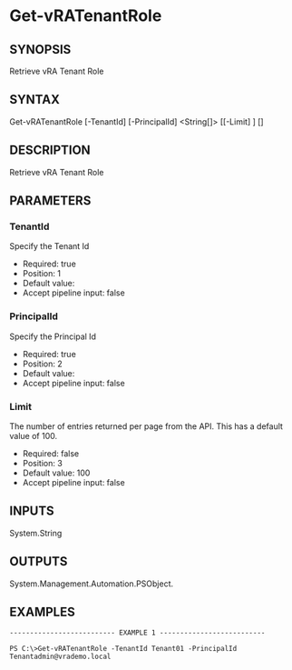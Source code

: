 # Get-vRATenantRole

## SYNOPSIS
    
Retrieve vRA Tenant Role

## SYNTAX
 Get-vRATenantRole [-TenantId] <String> [-PrincipalId] <String[]> [[-Limit] <String>] [<CommonParameters>]    

## DESCRIPTION

Retrieve vRA Tenant Role

## PARAMETERS


### TenantId

Specify the Tenant Id

* Required: true
* Position: 1
* Default value: 
* Accept pipeline input: false

### PrincipalId

Specify the Principal Id

* Required: true
* Position: 2
* Default value: 
* Accept pipeline input: false

### Limit

The number of entries returned per page from the API. This has a default value of 100.

* Required: false
* Position: 3
* Default value: 100
* Accept pipeline input: false

## INPUTS

System.String

## OUTPUTS

System.Management.Automation.PSObject.

## EXAMPLES
```
-------------------------- EXAMPLE 1 --------------------------

PS C:\>Get-vRATenantRole -TenantId Tenant01 -PrincipalId Tenantadmin@vrademo.local
```

